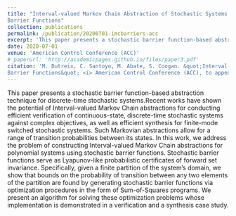 ```yaml
---
title: "Interval-valued Markov Chain Abstraction of Stochastic Systems using
Barrier Functions"
collection: publications
permalink: /publication/20200701-imcbarriers-acc
excerpt: 'This paper presents a stochastic barrier function-based abstraction technique for discrete-time stochastic systems.'
date: 2020-07-01
venue: 'American Control Conference (ACC)'
# paperurl: 'http://academicpages.github.io/files/paper3.pdf'
citation: 'M. Dutreix, C. Santoyo, M. Abate, S. Coogan. &quot;Interval-valued Markov Chain Abstraction of Stochastic Systems using
Barrier Functions&quot; <i> American Control Conference (ACC), to appear </i>.'
---
```

This paper presents a stochastic barrier function-based abstraction technique for discrete-time stochastic systems.Recent works have shown the potential of Interval-valued Markov Chain abstractions for conducting efficient verification of continuous-state, discrete-time stochastic systems against complex objectives, as well as efficient synthesis for finite-mode switched stochastic systems. Such Markovian abstractions allow for a range of transition probabilities between its states. In
this work, we address the problem of constructing Interval-valued Markov Chain abstractions for polynomial systems using stochastic barrier functions. Stochastic barrier functions serve as Lyapunov-like probabilistic certificates of forward set invariance. Specifically, given a finite partition of the system’s domain, we show that bounds on the probability of transition between any two elements of the partition are found by generating stochastic barrier functions via optimization procedures in the form of Sum-of-Squares programs. We present an algorithm for solving these optimization problems whose implementation is demonstrated in a verification and a synthesis case study.

<!-- [Download paper here](http://academicpages.github.io/files/paper3.pdf) -->

<!-- Recommended citation: Your Name, You. (2015). "Paper Title Number 3." <i>Journal 1</i>. 1(3). -->